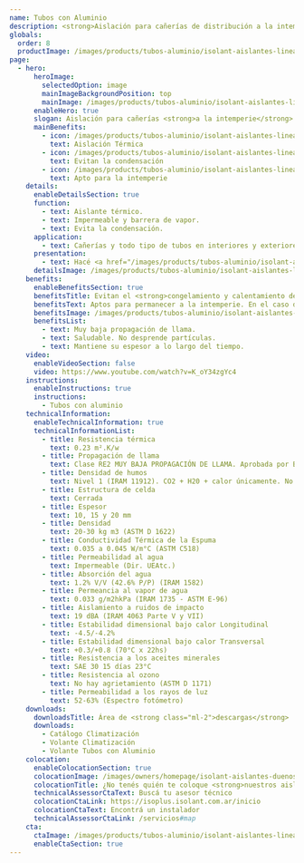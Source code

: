 ```yaml
---
name: Tubos con Aluminio
description: <strong>Aislación para cañerías de distribución a la intemperie.</strong><br /><br />Tubos de espuma termoplástica de celda cerrada de espesor 10 mm recubiertos con un foil de aluminio puro que protege a la espuma de los rayos UV, y además aumenta la resistencia térmica que provee la espuma.
globals:
  order: 8
  productImage: /images/products/tubos-aluminio/isolant-aislantes-linea-climatizacion-tubos-aluminio-producto-rollo.png
page:
  - hero:
      heroImage:
        selectedOption: image
        mainImageBackgroundPosition: top
        mainImage: /images/products/tubos-aluminio/isolant-aislantes-linea-climatizacion-tubos-aluminio-imagen-principal.jpg
      enableHero: true
      slogan: Aislación para cañerías <strong>a la intemperie</strong>
      mainBenefits:
        - icon: /images/products/tubos-aluminio/isolant-aislantes-linea-climatizacion-tubos-aluminio-beneficio-1.svg
          text: Aislación Térmica
        - icon: /images/products/tubos-aluminio/isolant-aislantes-linea-climatizacion-tubos-aluminio-beneficio-2.svg
          text: Evitan la condensación
        - icon: /images/products/tubos-aluminio/isolant-aislantes-linea-climatizacion-tubos-aluminio-beneficio-3.svg
          text: Apto para la intemperie
    details:
      enableDetailsSection: true
      function:
        - text: Aislante térmico.
        - text: Impermeable y barrera de vapor.
        - text: Evita la condensación.
      application:
        - text: Cañerías y todo tipo de tubos en interiores y exteriores.
      presentation:
        - text: Hacé <a href="/images/products/tubos-aluminio/isolant-aislantes-linea-climatizacion-tubos-aluminio-presentaciones.png" target="_blank" rel="noopener noreferrer" class="font-bold">click acá</a> para ver todas las presentaciones disponibles
      detailsImage: /images/products/tubos-aluminio/isolant-aislantes-linea-climatizacion-tubos-aluminio-imagen-detalle.jpg
    benefits:
      enableBenefitsSection: true
      benefitsTitle: Evitan el <strong>congelamiento y calentamiento de la cañería</strong>
      benefitsText: Aptos para permanecer a la intemperie. En el caso de cañerías plásticas protegen el deterioro y lo aíslan térmicamente. Aumentan la eficacia de los sistemas de calefacción evitando las pérdidas de energía. Evitan las variaciones bruscas de temperatura, disminuyendo las dilataciones y contracciones de la cañería. Se pueden colocar en cañerías existentes.
      benefitsImage: /images/products/tubos-aluminio/isolant-aislantes-linea-climatizacion-tubos-aluminio-beneficio-exclusivo.jpg
      benefitsList:
        - text: Muy baja propagación de llama.
        - text: Saludable. No desprende partículas.
        - text: Mantiene su espesor a lo largo del tiempo.
    video:
      enableVideoSection: false
      video: https://www.youtube.com/watch?v=K_oY34zgYc4
    instructions:
      enableInstructions: true
      instructions:
        - Tubos con aluminio
    technicalInformation:
      enableTechnicalInformation: true
      technicalInformationList:
        - title: Resistencia térmica
          text: 0.23 m².K/w
        - title: Propagación de llama
          text: Clase RE2 MUY BAJA PROPAGACIÓN DE LLAMA. Aprobada por Bomberos Argentina.
        - title: Densidad de humos
          text: Nivel 1 (IRAM 11912). CO2 + H20 + calor únicamente. No desprende gases envenenantes.
        - title: Estructura de celda
          text: Cerrada
        - title: Espesor
          text: 10, 15 y 20 mm
        - title: Densidad
          text: 20-30 kg m3 (ASTM D 1622)
        - title: Conductividad Térmica de la Espuma
          text: 0.035 a 0.045 W/m°C (ASTM C518)
        - title: Permeabilidad al agua
          text: Impermeable (Dir. UEAtc.)
        - title: Absorción del agua
          text: 1.2% V/V (42.6% P/P) (IRAM 1582)
        - title: Permeancia al vapor de agua
          text: 0.033 g/m2hkPa (IRAM 1735 - ASTM E-96)
        - title: Aislamiento a ruidos de impacto
          text: 19 dBA (IRAM 4063 Parte V y VII)
        - title: Estabilidad dimensional bajo calor Longitudinal
          text: -4.5/-4.2%
        - title: Estabilidad dimensional bajo calor Transversal
          text: +0.3/+0.8 (70°C x 22hs)
        - title: Resistencia a los aceites minerales
          text: SAE 30 15 días 23°C
        - title: Resistencia al ozono
          text: No hay agrietamiento (ASTM D 1171)
        - title: Permeabilidad a los rayos de luz
          text: 52-63% (Espectro fotómetro)
    downloads:
      downloadsTitle: Área de <strong class="ml-2">descargas</strong>
      downloads:
        - Catálogo Climatización
        - Volante Climatización
        - Volante Tubos con Aluminio
    colocation:
      enableColocationSection: true
      colocationImage: /images/owners/homepage/isolant-aislantes-duenos-e-inquilinos-isoplus-colocation.jpg
      colocationTitle: ¿No tenés quién te coloque <strong>nuestros aislantes?</strong>
      technicalAssessorCtaText: Buscá tu asesor técnico
      colocationCtaLink: https://isoplus.isolant.com.ar/inicio
      colocationCtaText: Encontrá un instalador
      technicalAssessorCtaLink: /servicios#map
    cta:
      ctaImage: /images/products/tubos-aluminio/isolant-aislantes-linea-climatizacion-tubos-alumino-cta.jpg
      enableCtaSection: true
---
```

